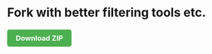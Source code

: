 # Fork with better filtering tools etc.

<h3><a href="https://github.com/kubikulek231/image_grabber/archive/refs/heads/main.zip" target="_blank" style="display: inline-block; padding: 10px 20px; background-color: #4CAF50; color: white; text-align: center; border-radius: 5px; text-decoration: none;">Download ZIP</a></h3>
